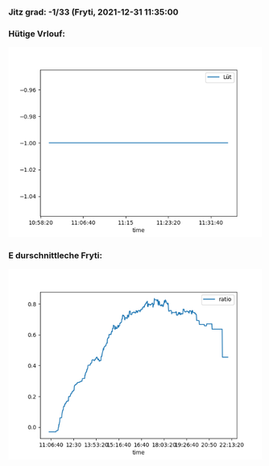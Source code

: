 ### Jitz grad: -1/33 (Fryti, 2021-12-31 11:35:00

### Hütige Vrlouf:
![Graph](Today.png)

### E durschnittleche Fryti:
![Graph](Fryti.png)